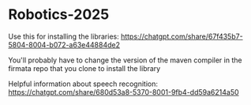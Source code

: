 # Robotics-2025

Use this for installing the libraries: https://chatgpt.com/share/67f435b7-5804-8004-b072-a63e44884de2

You'll probably have to change the version of the maven compiler in the firmata repo that you clone to install the library

Helpful information about speech recognition: https://chatgpt.com/share/680d53a8-5370-8001-9fb4-dd59a6214a50

